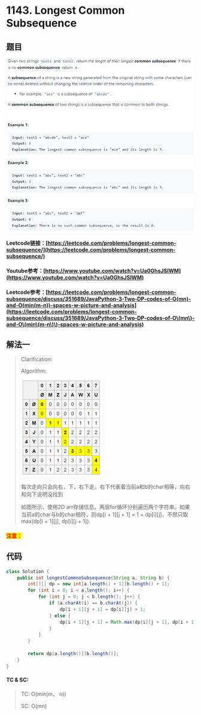 # 1143. Longest Common Subsequence

## 题目

![](<../../../.gitbook/assets/image (36) (1).png>)

#### Leetcode链接：[https://leetcode.com/problems/longest-common-subsequence/](https://leetcode.com/problems/longest-common-subsequence/)

#### Youtube参考：[https://www.youtube.com/watch?v=Ua0GhsJSlWM](https://www.youtube.com/watch?v=Ua0GhsJSlWM)

#### Leetcode参考：[https://leetcode.com/problems/longest-common-subsequence/discuss/351689/JavaPython-3-Two-DP-codes-of-O(mn)-and-O(min(m-n))-spaces-w-picture-and-analysis](https://leetcode.com/problems/longest-common-subsequence/discuss/351689/JavaPython-3-Two-DP-codes-of-O\(mn\)-and-O\(min\(m-n\)\)-spaces-w-picture-and-analysis)

## 解法一

> Clarification:&#x20;
>
> Algorithm:&#x20;
>
> ![](<../../../.gitbook/assets/image (32).png>)
>
> 每次走向只会向右，下，右下走。右下代表着当前a和b的char相等，向右和向下说明没找到
>
> 如图所示，使用2D arr存储信息。两层for循环分别遍历两个字符串。如果当前a的char与b的char相符，则dp\[i + 1]\[j + 1] = 1 + dp\[i]\[j]，不然只取max(dp\[i + 1]\[j], dp\[i]\[j + 1]).

#### <mark style="color:red;">注意：</mark>

## 代码

```java
class Solution {
    public int longestCommonSubsequence(String a, String b) {
        int[][] dp = new int[a.length() + 1][b.length() + 1];
        for (int i = 0; i < a.length(); i++) {
            for (int j = 0; j < b.length(); j++) {
                if (a.charAt(i) == b.charAt(j)) {
                    dp[i + 1][j + 1] = dp[i][j] + 1;
                } else {
                    dp[i + 1][j + 1] = Math.max(dp[i][j + 1], dp[i + 1][j]);
                }
            }
        }
        
        return dp[a.length()][b.length()];
    }
}
```

#### TC & SC:&#x20;

> TC: O(min(m， n))
>
> SC: O(mn)
